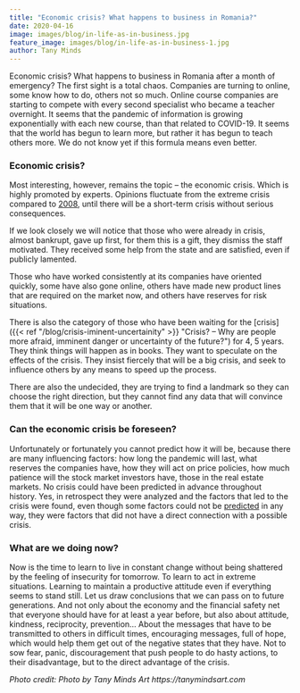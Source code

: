 ```yaml
---
title: "Economic crisis? What happens to business in Romania?"
date: 2020-04-16
image: images/blog/in-life-as-in-business.jpg
feature_image: images/blog/in-life-as-in-business-1.jpg
author: Tany Minds
---
```


Economic crisis? What happens to business in Romania after a month of emergency? The first sight is a total chaos. Companies are turning to online, some know how to do, others not so much. Online course companies are starting to compete with every second specialist who became a teacher overnight. It seems that the pandemic of information is growing exponentially with each new course, than that related to COVID-19. It seems that the world has begun to learn more, but rather it has begun to teach others more. We do not know yet if this formula means even better.

### Economic crisis?

Most interesting, however, remains the topic – the economic crisis. Which is highly promoted by experts. Opinions fluctuate from the extreme crisis compared to [2008](https://en.wikipedia.org/wiki/2007%E2%80%932008_financial_crisis), until there will be a short-term crisis without serious consequences.

If we look closely we will notice that those who were already in crisis, almost bankrupt, gave up first, for them this is a gift, they dismiss the staff motivated. They received some help from the state and are satisfied, even if publicly lamented.

Those who have worked consistently at its companies have oriented quickly, some have also gone online, others have made new product lines that are required on the market now, and others have reserves for risk situations.

There is also the category of those who have been waiting for the [crisis]({{< ref "/blog/crisis-iminent-uncertainity" >}} "Crisis? – Why are people more afraid, imminent danger or uncertainty of the future?") for 4, 5 years. They think things will happen as in books. They want to speculate on the effects of the crisis. They insist fiercely that will be a big crisis, and seek to influence others by any means to speed up the process.

There are also the undecided, they are trying to find a landmark so they can choose the right direction, but they cannot find any data that will convince them that it will be one way or another.

### Can the economic crisis be foreseen?

Unfortunately or fortunately you cannot predict how it will be, because there are many influencing factors: how long the pandemic will last, what reserves the companies have, how they will act on price policies, how much patience will the stock market investors have, those in the real estate markets. No crisis could have been predicted in advance throughout history. Yes, in retrospect they were analyzed and the factors that led to the crisis were found, even though some factors could not be [predicted](https://www.econtalk.org/taleb-on-the-financial-crisis/) in any way, they were factors that did not have a direct connection with a possible crisis.

### What are we doing now?

Now is the time to learn to live in constant change without being shattered by the feeling of insecurity for tomorrow. To learn to act in extreme situations. Learning to maintain a productive attitude even if everything seems to stand still. Let us draw conclusions that we can pass on to future generations. And not only about the economy and the financial safety net that everyone should have for at least a year before, but also about attitude, kindness, reciprocity, prevention… About the messages that have to be transmitted to others in difficult times, encouraging messages, full of hope, which would help them get out of the negative states that they have. Not to sow fear, panic, discouragement that push people to do hasty actions, to their disadvantage, but to the direct advantage of the crisis.

_Photo credit: Photo by Tany Minds Art https://tanymindsart.com_